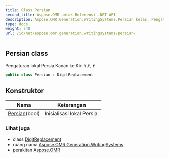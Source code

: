 ```yaml
---
title: Class Persian
second_title: Aspose.OMR untuk Referensi .NET API
description: Aspose.OMR.Generation.WritingSystems.Persian kelas. Pengaturan lokal Persia Kanan ke Kiri ١۲ ۳
type: docs
weight: 740
url: /id/net/aspose.omr.generation.writingsystems/persian/
---
```

## Persian class

Pengaturan lokal Persia Kanan ke Kiri ١,۲, ۳

```csharp
public class Persian : DigitReplacement
```

## Konstruktor

| Nama | Keterangan |
| --- | --- |
| [Persian](persian/)(bool) | Inisialisasi lokal Persia. |

### Lihat juga

* class [DigitReplacement](../digitreplacement/)
* ruang nama [Aspose.OMR.Generation.WritingSystems](../../aspose.omr.generation.writingsystems/)
* perakitan [Aspose.OMR](../../)


